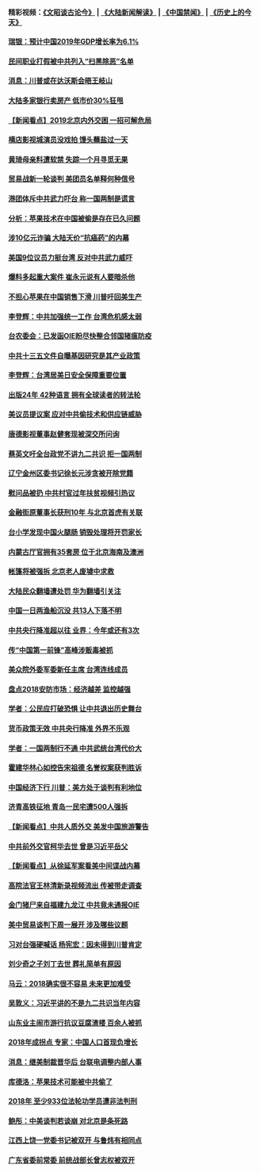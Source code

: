 #### 精彩视频：[《文昭谈古论今》](https://github.com/gfw-breaker/wenzhao/blob/master/README.md?t=01060030) | [《大陆新闻解读》](https://github.com/gfw-breaker/ntdtv-comedy/blob/master/README.md?t=01060030) | [《中国禁闻》](https://github.com/gfw-breaker/ntdtv-news/blob/master/README.md?t=01060030) | [《历史上的今天》](https://github.com/gfw-breaker/today-in-history/blob/master/README.md?t=01060030) 

#### [瑞银：预计中国2019年GDP增长率为6.1%](../pages/nsc413/n10955774.md?t=01060030) 

#### [民间职业打假被中共列入“扫黑除恶”名单](../pages/nsc413/n10955988.md?t=01060030) 

#### [消息：川普或在达沃斯会晤王岐山](../pages/nsc413/n10955960.md?t=01060030) 

#### [大陆多家银行卖房产 低市价30%狂甩](../pages/nsc413/n10955775.md?t=01060030) 

#### [【新闻看点】2019北京内外交困 一招可解危局](../pages/nsc413/n10955989.md?t=01060030) 

#### [横店影视城演员没戏拍 馒头蘸盐过一天](../pages/nsc413/n10955980.md?t=01060030) 

#### [黄琦母亲料遭软禁 失踪一个月寻觅无果](../pages/nsc413/n10955904.md?t=01060030) 

#### [贸易战新一轮谈判 美团员名单释何种信号](../pages/nsc413/n10955951.md?t=01060030) 

#### [港团体斥中共武力吓台 称一国两制是谎言](../pages/nsc413/n10955874.md?t=01060030) 

#### [分析：苹果技术在中国被偷是存在已久问题](../pages/nsc413/n10955741.md?t=01060030) 

#### [涉10亿元诈骗 大陆天价“抗癌药”的内幕](../pages/nsc413/n10955031.md?t=01060030) 

#### [美国9位议员力挺台湾 反对中共武力威吓](../pages/nsc413/n10955749.md?t=01060030) 

#### [爆料多起重大案件 崔永元说有人要暗杀他](../pages/nsc413/n10955752.md?t=01060030) 

#### [不担心苹果在中国销售下滑 川普吁回美生产](../pages/nsc413/n10955732.md?t=01060030) 

#### [李登辉：中共加强统一工作 台湾危机感太弱](../pages/nsc413/n10955441.md?t=01060030) 

#### [台农委会：已发函OIE盼尽快整合邻国猪瘟防疫](../pages/nsc413/n10955699.md?t=01060030) 

#### [中共十三五文件自曝基因研究是其产业政策](../pages/nsc413/n10954495.md?t=01060030) 

#### [李登辉：台湾居美日安全保障重要位置](../pages/nsc413/n10955380.md?t=01060030) 


#### [出版24年 42种语言 拥有全球读者的转法轮](../pages/nsc413/n10955468.md?t=01060030) 

#### [美议员提议案 应对中共偷技术和供应链威胁](../pages/nsc413/n10954406.md?t=01060030) 

#### [唐德影视董事赵健套现被深交所问询](../pages/nsc413/n10955084.md?t=01060030) 

#### [蔡英文吁全台政党不讲九二共识 拒一国两制](../pages/nsc413/n10955253.md?t=01060030) 

#### [辽宁金州区委书记徐长元涉贪被开除党籍](../pages/nsc413/n10955146.md?t=01060030) 

#### [慰问品被扔 中共村官过年扶贫视频引热议](../pages/nsc413/n10954791.md?t=01060030) 

#### [金融街原董事长获刑10年 与北京首虎有关联](../pages/nsc413/n10955123.md?t=01060030) 

#### [台小学发现中国火腿肠 销毁处理将开罚家长](../pages/nsc413/n10954878.md?t=01060030) 

#### [内蒙古厅官拥有35套房 位于北京海南及澳洲](../pages/nsc413/n10954923.md?t=01060030) 

#### [帐篷将被强拆 北京老人废墟中求救](../pages/nsc413/n10954963.md?t=01060030) 

#### [大陆民众翻墙遭处罚 华为翻墙引关注](../pages/nsc413/n10954587.md?t=01060030) 

#### [中国一日两渔船沉没 共13人下落不明](../pages/nsc413/n10954742.md?t=01060030) 

#### [中共央行降准超以往 业界：今年或还有3次](../pages/nsc413/n10954627.md?t=01060030) 

#### [传“中国第一前锋”高峰涉贩毒被抓](../pages/nsc413/n10954675.md?t=01060030) 

#### [美众院外委军委新任主席 台湾连线成员](../pages/nsc413/n10954694.md?t=01060030) 

#### [盘点2018安防市场：经济越差 监控越强](../pages/nsc413/n10954601.md?t=01060030) 

#### [学者：公民应打破恐惧 让中共退出历史舞台](../pages/nsc413/n10954345.md?t=01060030) 

#### [货币政策无效 中共央行降准 外界不乐观](../pages/nsc413/n10954010.md?t=01060030) 

#### [学者：一国两制行不通 中共武统台湾代价大](../pages/nsc413/n10954173.md?t=01060030) 

#### [霍建华林心如控告宋祖德 名誉权案获判胜诉](../pages/nsc413/n10954047.md?t=01060030) 

#### [中国经济下行 川普：美方处于谈判有利地位](../pages/nsc413/n10954366.md?t=01060030) 

#### [济青高铁征地 青岛一民宅遭500人强拆](../pages/nsc413/n10954118.md?t=01060030) 

#### [【新闻看点】中共人质外交 美发中国旅游警告](../pages/nsc413/n10954034.md?t=01060030) 

#### [中共前外交官柯华去世 曾是习近平岳父](../pages/nsc413/n10954264.md?t=01060030) 

#### [【新闻看点】从徐延军案看美中间谍战内幕](../pages/nsc413/n10953966.md?t=01060030) 

#### [高院法官王林清新录视频流出 传被带走调查](../pages/nsc413/n10954088.md?t=01060030) 

#### [金门猪尸来自福建九龙江 中共竟未通报OIE](../pages/nsc413/n10952517.md?t=01060030) 

#### [美中贸易谈判下周一展开 涉及哪些议题](../pages/nsc413/n10954176.md?t=01060030) 

#### [习对台强硬喊话 杨宪宏：因未得到川普肯定](../pages/nsc413/n10953483.md?t=01060030) 

#### [刘少奇之子刘丁去世 葬礼简单有原因](../pages/nsc413/n10954072.md?t=01060030) 

#### [马云：2018确实很不容易 未来更加难受](../pages/nsc413/n10953785.md?t=01060030) 

#### [吴敦义：习近平讲的不是九二共识当年内容](../pages/nsc413/n10954004.md?t=01060030) 

#### [山东业主闹市游行抗议豆腐渣楼 百余人被抓](../pages/nsc413/n10954050.md?t=01060030) 

#### [2018年成拐点 专家：中国人口首现负增长](../pages/nsc413/n10953952.md?t=01060030) 

#### [消息：继美制裁晋华后 台联电调整内部人事](../pages/nsc413/n10953969.md?t=01060030) 

#### [库德洛：苹果技术可能被中共偷了](../pages/nsc413/n10953981.md?t=01060030) 

#### [2018年 至少933位法轮功学员遭非法判刑](../pages/nsc413/n10901584.md?t=01060030) 

#### [鲍彤：中美谈判若谈崩 对北京是条死路](../pages/nsc413/n10953737.md?t=01060030) 

#### [江西上饶一党委书记被双开 与鲁炜有相同点](../pages/nsc413/n10953452.md?t=01060030) 


#### [广东省委前常委 前统战部长曾志权被双开](../pages/nsc413/n10953260.md?t=01060030) 

